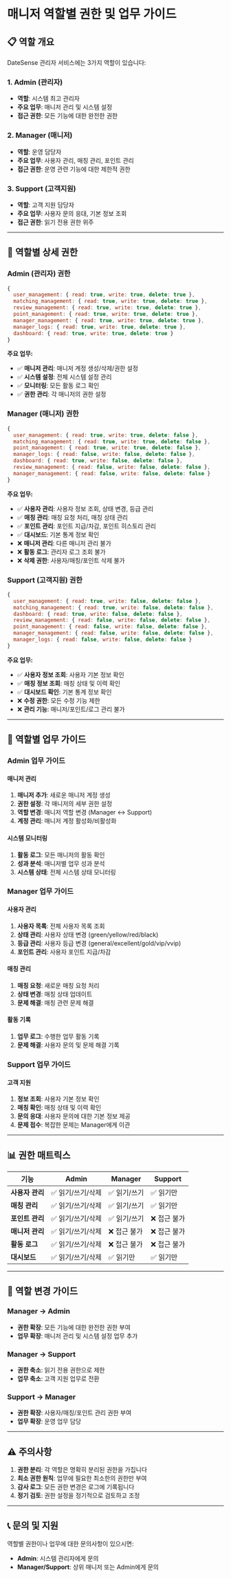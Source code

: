 # 매니저 역할별 권한 및 업무 가이드

## 📋 **역할 개요**

DateSense 관리자 서비스에는 3가지 역할이 있습니다:

### **1. Admin (관리자)**
- **역할**: 시스템 최고 관리자
- **주요 업무**: 매니저 관리 및 시스템 설정
- **접근 권한**: 모든 기능에 대한 완전한 권한

### **2. Manager (매니저)**
- **역할**: 운영 담당자
- **주요 업무**: 사용자 관리, 매칭 관리, 포인트 관리
- **접근 권한**: 운영 관련 기능에 대한 제한적 권한

### **3. Support (고객지원)**
- **역할**: 고객 지원 담당자
- **주요 업무**: 사용자 문의 응대, 기본 정보 조회
- **접근 권한**: 읽기 전용 권한 위주

---

## 🔐 **역할별 상세 권한**

### **Admin (관리자) 권한**

```javascript
{
  user_management: { read: true, write: true, delete: true },
  matching_management: { read: true, write: true, delete: true },
  review_management: { read: true, write: true, delete: true },
  point_management: { read: true, write: true, delete: true },
  manager_management: { read: true, write: true, delete: true },
  manager_logs: { read: true, write: true, delete: true },
  dashboard: { read: true, write: true, delete: true }
}
```

**주요 업무:**
- ✅ **매니저 관리**: 매니저 계정 생성/삭제/권한 설정
- ✅ **시스템 설정**: 전체 시스템 설정 관리
- ✅ **모니터링**: 모든 활동 로그 확인
- ✅ **권한 관리**: 각 매니저의 권한 설정

### **Manager (매니저) 권한**

```javascript
{
  user_management: { read: true, write: true, delete: false },
  matching_management: { read: true, write: true, delete: false },
  point_management: { read: true, write: true, delete: false },
  manager_logs: { read: false, write: false, delete: false },
  dashboard: { read: true, write: false, delete: false },
  review_management: { read: false, write: false, delete: false },
  manager_management: { read: false, write: false, delete: false }
}
```

**주요 업무:**
- ✅ **사용자 관리**: 사용자 정보 조회, 상태 변경, 등급 관리
- ✅ **매칭 관리**: 매칭 요청 처리, 매칭 상태 관리
- ✅ **포인트 관리**: 포인트 지급/차감, 포인트 히스토리 관리
- ✅ **대시보드**: 기본 통계 정보 확인
- ❌ **매니저 관리**: 다른 매니저 관리 불가
- ❌ **활동 로그**: 관리자 로그 조회 불가
- ❌ **삭제 권한**: 사용자/매칭/포인트 삭제 불가

### **Support (고객지원) 권한**

```javascript
{
  user_management: { read: true, write: false, delete: false },
  matching_management: { read: true, write: false, delete: false },
  dashboard: { read: true, write: false, delete: false },
  review_management: { read: false, write: false, delete: false },
  point_management: { read: false, write: false, delete: false },
  manager_management: { read: false, write: false, delete: false },
  manager_logs: { read: false, write: false, delete: false }
}
```

**주요 업무:**
- ✅ **사용자 정보 조회**: 사용자 기본 정보 확인
- ✅ **매칭 정보 조회**: 매칭 상태 및 이력 확인
- ✅ **대시보드 확인**: 기본 통계 정보 확인
- ❌ **수정 권한**: 모든 수정 기능 제한
- ❌ **관리 기능**: 매니저/포인트/로그 관리 불가

---

## 🎯 **역할별 업무 가이드**

### **Admin 업무 가이드**

#### **매니저 관리**
1. **매니저 추가**: 새로운 매니저 계정 생성
2. **권한 설정**: 각 매니저의 세부 권한 설정
3. **역할 변경**: 매니저 역할 변경 (Manager ↔ Support)
4. **계정 관리**: 매니저 계정 활성화/비활성화

#### **시스템 모니터링**
1. **활동 로그**: 모든 매니저의 활동 확인
2. **성과 분석**: 매니저별 업무 성과 분석
3. **시스템 상태**: 전체 시스템 상태 모니터링

### **Manager 업무 가이드**

#### **사용자 관리**
1. **사용자 목록**: 전체 사용자 목록 조회
2. **상태 관리**: 사용자 상태 변경 (green/yellow/red/black)
3. **등급 관리**: 사용자 등급 변경 (general/excellent/gold/vip/vvip)
4. **포인트 관리**: 사용자 포인트 지급/차감

#### **매칭 관리**
1. **매칭 요청**: 새로운 매칭 요청 처리
2. **상태 변경**: 매칭 상태 업데이트
3. **문제 해결**: 매칭 관련 문제 해결

#### **활동 기록**
1. **업무 로그**: 수행한 업무 활동 기록
2. **문제 해결**: 사용자 문의 및 문제 해결 기록

### **Support 업무 가이드**

#### **고객 지원**
1. **정보 조회**: 사용자 기본 정보 확인
2. **매칭 확인**: 매칭 상태 및 이력 확인
3. **문의 응대**: 사용자 문의에 대한 기본 정보 제공
4. **문제 접수**: 복잡한 문제는 Manager에게 이관

---

## 📊 **권한 매트릭스**

| 기능 | Admin | Manager | Support |
|------|-------|---------|---------|
| **사용자 관리** | ✅ 읽기/쓰기/삭제 | ✅ 읽기/쓰기 | ✅ 읽기만 |
| **매칭 관리** | ✅ 읽기/쓰기/삭제 | ✅ 읽기/쓰기 | ✅ 읽기만 |
| **포인트 관리** | ✅ 읽기/쓰기/삭제 | ✅ 읽기/쓰기 | ❌ 접근 불가 |
| **매니저 관리** | ✅ 읽기/쓰기/삭제 | ❌ 접근 불가 | ❌ 접근 불가 |
| **활동 로그** | ✅ 읽기/쓰기/삭제 | ❌ 접근 불가 | ❌ 접근 불가 |
| **대시보드** | ✅ 읽기/쓰기/삭제 | ✅ 읽기만 | ✅ 읽기만 |

---

## 🔄 **역할 변경 가이드**

### **Manager → Admin**
- **권한 확장**: 모든 기능에 대한 완전한 권한 부여
- **업무 확장**: 매니저 관리 및 시스템 설정 업무 추가

### **Manager → Support**
- **권한 축소**: 읽기 전용 권한으로 제한
- **업무 축소**: 고객 지원 업무로 전환

### **Support → Manager**
- **권한 확장**: 사용자/매칭/포인트 관리 권한 부여
- **업무 확장**: 운영 업무 담당

---

## ⚠️ **주의사항**

1. **권한 분리**: 각 역할은 명확히 분리된 권한을 가집니다
2. **최소 권한 원칙**: 업무에 필요한 최소한의 권한만 부여
3. **감사 로그**: 모든 권한 변경은 로그에 기록됩니다
4. **정기 검토**: 권한 설정을 정기적으로 검토하고 조정

---

## 📞 **문의 및 지원**

역할별 권한이나 업무에 대한 문의사항이 있으시면:
- **Admin**: 시스템 관리자에게 문의
- **Manager/Support**: 상위 매니저 또는 Admin에게 문의 